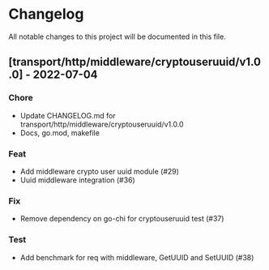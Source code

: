 # Changelog

All notable changes to this project will be documented in this file.

## [transport/http/middleware/cryptouseruuid/v1.0.0] - 2022-07-04

### Chore

- Update CHANGELOG.md for transport/http/middleware/cryptouseruuid/v1.0.0
- Docs, go.mod, makefile

### Feat

- Add middleware crypto user uuid module (#29)
- Uuid middleware integration (#36)

### Fix

- Remove dependency on go-chi for cryptouseruuid test (#37)

### Test

- Add benchmark for req with middleware, GetUUID and SetUUID (#38)

<!-- generated by git-cliff -->
